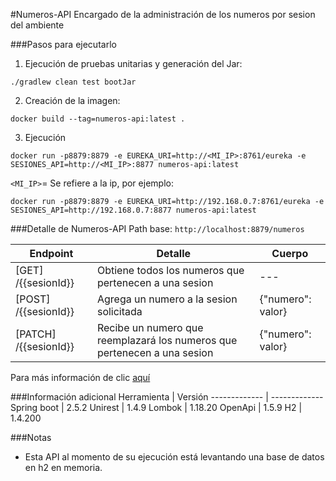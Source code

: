 #Numeros-API
Encargado de la administración de los numeros por sesion del ambiente

###Pasos para ejecutarlo
1. Ejecución de pruebas unitarias y generación del Jar:
```
./gradlew clean test bootJar
```
2. Creación de la imagen:
```
docker build --tag=numeros-api:latest .
```
3. Ejecución
```
docker run -p8879:8879 -e EUREKA_URI=http://<MI_IP>:8761/eureka -e SESIONES_API=http://<MI_IP>:8877 numeros-api:latest
```
`<MI_IP>`= Se refiere a la ip, por ejemplo:
```
docker run -p8879:8879 -e EUREKA_URI=http://192.168.0.7:8761/eureka -e SESIONES_API=http://192.168.0.7:8877 numeros-api:latest
```

###Detalle de Numeros-API
Path base: `http://localhost:8879/numeros`

Endpoint  | Detalle | Cuerpo
------------- | ------------- | -------------
[GET] /{{sesionId}}  | Obtiene todos los numeros que pertenecen a una sesion | ---
[POST] /{{sesionId}}  | Agrega un numero a la sesion solicitada | {"numero": valor}
[PATCH] /{{sesionId}}  | Recibe un numero que reemplazará los numeros que pertenecen a una sesion | {"numero": valor}

Para más información de clic [aquí](http://localhost:8879/docs)

###Información adicional
Herramienta  | Versión
------------- | -------------
Spring boot  | 2.5.2
Unirest  | 1.4.9
Lombok  | 1.18.20
OpenApi   | 1.5.9
H2   | 1.4.200

###Notas
* Esta API al momento de su ejecución está levantando una base de datos en h2 en memoria.